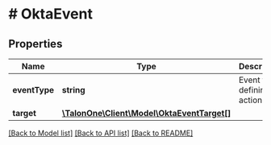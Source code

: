 # # OktaEvent

## Properties

Name | Type | Description | Notes
------------ | ------------- | ------------- | -------------
**eventType** | **string** | Event type defining an action. | 
**target** | [**\TalonOne\Client\Model\OktaEventTarget[]**](OktaEventTarget.md) |  | 

[[Back to Model list]](../../README.md#documentation-for-models) [[Back to API list]](../../README.md#documentation-for-api-endpoints) [[Back to README]](../../README.md)


